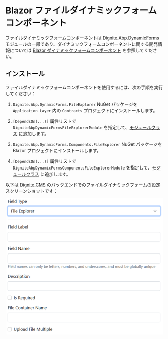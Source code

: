 # Blazor ファイルダイナミックフォームコンポーネント

ファイルダイナミックフォームコンポーネントは [Dignite.Abp.DynamicForms](Dynamic-Forms.md) モジュールの一部であり、ダイナミックフォームコンポーネントに関する開発情報については [Blazor ダイナミックフォームコンポーネント](Blazor-Dynamic-Form-Components.md) を参照してください。

## インストール

ファイルダイナミックフォームコンポーネントを使用するには、次の手順を実行してください：

1. `Dignite.Abp.DynamicForms.FileExplorer` NuGet パッケージを `Application Layer` 内の `Contracts` プロジェクトにインストールします。

2. `[DependsOn(...)]` 属性リストで `DigniteAbpDynamicFormsFileExplorerModule` を指定して、[モジュールクラス](https://docs.abp.io/en/abp/latest/Module-Development-Basics) に追加します。

3. `Dignite.Abp.DynamicForms.Components.FileExplorer` NuGet パッケージを Blazor プロジェクトにインストールします。

4. `[DependsOn(...)]` 属性リストで `DigniteAbpDynamicFormsComponentsFileExplorerModule` を指定して、[モジュールクラス](https://docs.abp.io/en/abp/latest/Module-Development-Basics) に追加します。

以下は [Dignite CMS](https://dignite.com/dignite-cms) のバックエンドでのファイルダイナミックフォームの設定スクリーンショットです：

![Cms-Dynamic-Forms-Files](images/Cms-Dynamic-Forms-Files.png)
